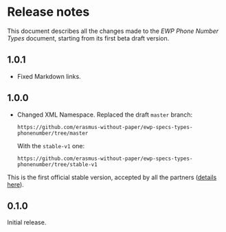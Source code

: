 Release notes
=============

This document describes all the changes made to the *EWP Phone Number Types*
document, starting from its first beta draft version.


1.0.1
-----

* Fixed Markdown links.


1.0.0
-----

* Changed XML Namespace. Replaced the draft `master` branch:

  ```
  https://github.com/erasmus-without-paper/ewp-specs-types-phonenumber/tree/master
  ```

  With the `stable-v1` one:

  ```
  https://github.com/erasmus-without-paper/ewp-specs-types-phonenumber/tree/stable-v1
  ```

This is the first official stable version, accepted by all the partners
([details here](https://github.com/erasmus-without-paper/general-issues/issues/24)).


0.1.0
-----

Initial release.
